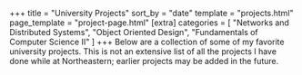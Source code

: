 +++
title = "University Projects"
sort_by = "date"
template = "projects.html"
page_template = "project-page.html"
[extra]
categories = [ "Networks and Distributed Systems", "Object Oriented Design", "Fundamentals of Computer Science II" ]
+++
Below are a collection of some of my favorite university projects. This is not an extensive list of all the projects I have done while at Northeastern; earlier projects may be added in the future.